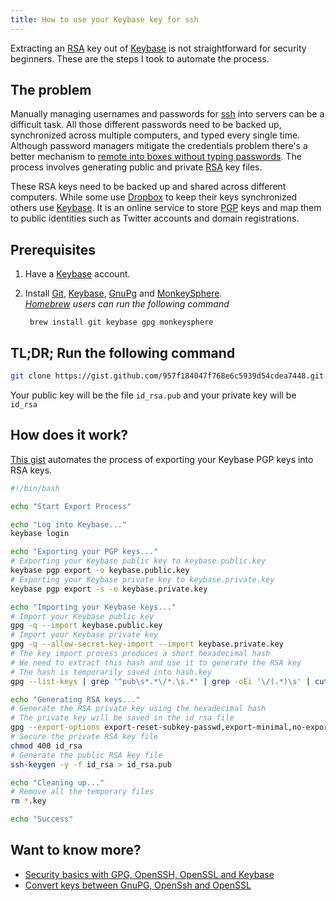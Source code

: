 ```yaml
---
title: How to use your Keybase key for ssh  
---
```


Extracting an [RSA](https://en.wikipedia.org/wiki/RSA_(cryptosystem)) key out of [Keybase](https://keybase.io/) is not straightforward for security beginners. These are the steps I took to automate the process.  

## The problem  

Manually managing usernames and passwords for [ssh](https://en.wikipedia.org/wiki/Secure_Shell) into servers can be a difficult task. All those different passwords need to be backed up, synchronized across multiple computers, and typed every single time. Although password managers mitigate the credentials problem there's a better mechanism to [remote into boxes without typing passwords](http://www.rebol.com/docs/ssh-auto-login.html). The process involves generating public and private [RSA](https://en.wikipedia.org/wiki/RSA_(cryptosystem)) key files.  

These RSA keys need to be backed up and shared across different computers. While some use [Dropbox](https://db.tt/mawxtzeB) to keep their keys synchronized others use [Keybase](https://keybase.io/). It is an online service to store [PGP](https://en.wikipedia.org/wiki/Pretty_Good_Privacy) keys and map them to public identities such as Twitter accounts and domain registrations.  

## Prerequisites  

1. Have a [Keybase](https://keybase.io/) account.  

2. Install [Git](https://git-scm.com/book/en/v1/Getting-Started-Installing-Git), [Keybase](https://keybase.io/download), [GnuPg](https://www.gnupg.org/download/index.html) and [MonkeySphere](http://web.monkeysphere.info/download/).  
*[Homebrew](http://brew.sh/) users can run the following command*  

        brew install git keybase gpg monkeysphere

## **TL;DR;** Run the following command  

```bash
git clone https://gist.github.com/957f184047f768e6c5939d54cdea7448.git ./ && sh keybase-to-rsa.sh
```

Your public key will be the file `id_rsa.pub` and your private key will be `id_rsa`  

## How does it work?  

[This gist](https://gist.github.com/camilin87/957f184047f768e6c5939d54cdea7448) automates the process of exporting your Keybase PGP keys into RSA keys.  

```bash
#!/bin/bash

echo "Start Export Process"

echo "Log into Keybase..."
keybase login

echo "Exporting your PGP keys..."
# Exporting your Keybase public key to keybase.public.key
keybase pgp export -o keybase.public.key
# Exporting your Keybase private key to keybase.private.key
keybase pgp export -s -o keybase.private.key

echo "Importing your Keybase keys..."
# Import your Keybase public key
gpg -q --import keybase.public.key
# Import your Keybase private key
gpg -q --allow-secret-key-import --import keybase.private.key
# The key import process produces a short hexadecimal hash
# We need to extract this hash and use it to generate the RSA key
# The hash is temporarily saved into hash.key
gpg --list-keys | grep '^pub\s*.*\/*.\s.*' | grep -oEi '\/(.*)\s' | cut -c 2- | awk '{$1=$1};1' > hash.key

echo "Generating RSA keys..."
# Generate the RSA private key using the hexadecimal hash
# The private key will be saved in the id_rsa file
gpg --export-options export-reset-subkey-passwd,export-minimal,no-export-attributes --export-secret-keys --no-armor `cat hash.key` | openpgp2ssh `cat hash.key` > id_rsa
# Secure the private RSA key file  
chmod 400 id_rsa
# Generate the public RSA key file  
ssh-keygen -y -f id_rsa > id_rsa.pub

echo "Cleaning up..."
# Remove all the temporary files  
rm *.key

echo "Success"
```

## Want to know more?  
- [Security basics with GPG, OpenSSH, OpenSSL and Keybase](http://www.integralist.co.uk/posts/security-basics.html#7.3)  
- [Convert keys between GnuPG, OpenSsh and OpenSSL](http://sysmic.org/dotclear/index.php?post/2010/03/24/Convert-keys-betweens-GnuPG%2C-OpenSsh-and-OpenSSL)  

